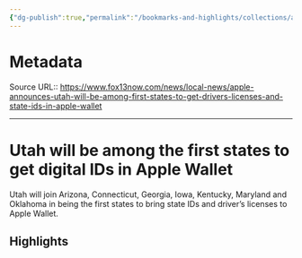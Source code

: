 ```yaml
---
{"dg-publish":true,"permalink":"/bookmarks-and-highlights/collections/articles/utah-will-be-among-the-first-states-to-get-digital-i-ds-in-apple-wallet/","noteIcon":""}
---
```



# Metadata
Source URL:: https://www.fox13now.com/news/local-news/apple-announces-utah-will-be-among-first-states-to-get-drivers-licenses-and-state-ids-in-apple-wallet


---
# Utah will be among the first states to get digital IDs in Apple Wallet

Utah will join Arizona, Connecticut, Georgia, Iowa, Kentucky, Maryland and Oklahoma in being the first states to bring state IDs and driver’s licenses to Apple Wallet.

## Highlights

